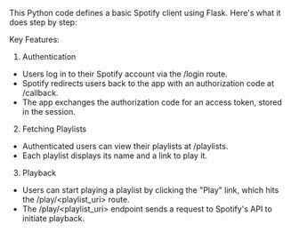 This Python code defines a basic Spotify client using Flask. Here's what it does step by step:

Key Features: 
1. Authentication
- Users log in to their Spotify account via the /login route.
- Spotify redirects users back to the app with an authorization code at /callback.
- The app exchanges the authorization code for an access token, stored in the session.
  
2. Fetching Playlists
- Authenticated users can view their playlists at /playlists.
- Each playlist displays its name and a link to play it.

3. Playback
- Users can start playing a playlist by clicking the "Play" link, which hits the /play/<playlist_uri> route.
- The /play/<playlist_uri> endpoint sends a request to Spotify's API to initiate playback.
